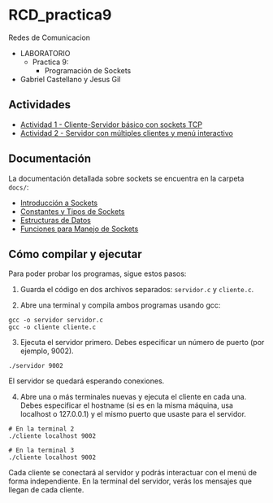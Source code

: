 # RCD_practica9

Redes de Comunicacion
 - LABORATORIO
    - Practica 9:
      - Programación de Sockets
  - Gabriel Castellano y Jesus Gil

## Actividades

- [Actividad 1 - Cliente-Servidor básico con sockets TCP](docs/Actividad_1.md)
- [Actividad 2 - Servidor con múltiples clientes y menú interactivo](docs/Actividad_2.md)

## Documentación

La documentación detallada sobre sockets se encuentra en la carpeta `docs/`:

- [Introducción a Sockets](docs/01_introduccion.md)
- [Constantes y Tipos de Sockets](docs/02_constantes.md)
- [Estructuras de Datos](docs/03_estructuras.md)
- [Funciones para Manejo de Sockets](docs/04_funciones.md)

## Cómo compilar y ejecutar

Para poder probar los programas, sigue estos pasos:

1. Guarda el código en dos archivos separados: `servidor.c` y `cliente.c`.

2. Abre una terminal y compila ambos programas usando gcc:

```shell
gcc -o servidor servidor.c
gcc -o cliente cliente.c
```

3. Ejecuta el servidor primero. Debes especificar un número de puerto (por ejemplo, 9002).

```shell
./servidor 9002
```

El servidor se quedará esperando conexiones.

4. Abre una o más terminales nuevas y ejecuta el cliente en cada una. Debes especificar el hostname (si es en la misma máquina, usa localhost o 127.0.0.1) y el mismo puerto que usaste para el servidor.

```shell
# En la terminal 2
./cliente localhost 9002

# En la terminal 3
./cliente localhost 9002
```
Cada cliente se conectará al servidor y podrás interactuar con el menú de forma independiente. En la terminal del servidor, verás los mensajes que llegan de cada cliente.


